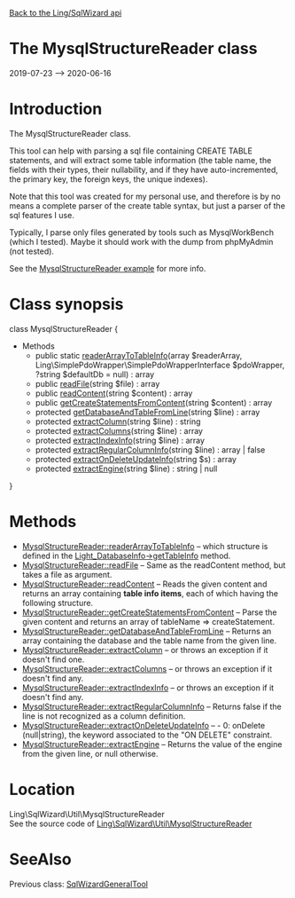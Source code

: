 [Back to the Ling/SqlWizard api](https://github.com/lingtalfi/SqlWizard/blob/master/doc/api/Ling/SqlWizard.md)



The MysqlStructureReader class
================
2019-07-23 --> 2020-06-16






Introduction
============

The MysqlStructureReader class.

This tool can help with parsing a sql file containing CREATE TABLE statements,
and will extract some table information (the table name, the fields with their types, their nullability,
and if they have auto-incremented, the primary key,  the foreign keys, the unique indexes).


Note that this tool was created for my personal use, and therefore is by no means a complete parser of the create table syntax,
but just a parser of the sql features I use.

Typically, I parse only files generated by tools such as MysqlWorkBench (which I tested).
Maybe it should work with the dump from phpMyAdmin (not tested).


See the [MysqlStructureReader example](https://github.com/lingtalfi/SqlWizard/blob/master/doc/pages/mysql-structure-reader-example.md) for more info.



Class synopsis
==============


class <span class="pl-k">MysqlStructureReader</span>  {

- Methods
    - public static [readerArrayToTableInfo](https://github.com/lingtalfi/SqlWizard/blob/master/doc/api/Ling/SqlWizard/Util/MysqlStructureReader/readerArrayToTableInfo.md)(array $readerArray, Ling\SimplePdoWrapper\SimplePdoWrapperInterface $pdoWrapper, ?string $defaultDb = null) : array
    - public [readFile](https://github.com/lingtalfi/SqlWizard/blob/master/doc/api/Ling/SqlWizard/Util/MysqlStructureReader/readFile.md)(string $file) : array
    - public [readContent](https://github.com/lingtalfi/SqlWizard/blob/master/doc/api/Ling/SqlWizard/Util/MysqlStructureReader/readContent.md)(string $content) : array
    - public [getCreateStatementsFromContent](https://github.com/lingtalfi/SqlWizard/blob/master/doc/api/Ling/SqlWizard/Util/MysqlStructureReader/getCreateStatementsFromContent.md)(string $content) : array
    - protected [getDatabaseAndTableFromLine](https://github.com/lingtalfi/SqlWizard/blob/master/doc/api/Ling/SqlWizard/Util/MysqlStructureReader/getDatabaseAndTableFromLine.md)(string $line) : array
    - protected [extractColumn](https://github.com/lingtalfi/SqlWizard/blob/master/doc/api/Ling/SqlWizard/Util/MysqlStructureReader/extractColumn.md)(string $line) : string
    - protected [extractColumns](https://github.com/lingtalfi/SqlWizard/blob/master/doc/api/Ling/SqlWizard/Util/MysqlStructureReader/extractColumns.md)(string $line) : array
    - protected [extractIndexInfo](https://github.com/lingtalfi/SqlWizard/blob/master/doc/api/Ling/SqlWizard/Util/MysqlStructureReader/extractIndexInfo.md)(string $line) : array
    - protected [extractRegularColumnInfo](https://github.com/lingtalfi/SqlWizard/blob/master/doc/api/Ling/SqlWizard/Util/MysqlStructureReader/extractRegularColumnInfo.md)(string $line) : array | false
    - protected [extractOnDeleteUpdateInfo](https://github.com/lingtalfi/SqlWizard/blob/master/doc/api/Ling/SqlWizard/Util/MysqlStructureReader/extractOnDeleteUpdateInfo.md)(string $s) : array
    - protected [extractEngine](https://github.com/lingtalfi/SqlWizard/blob/master/doc/api/Ling/SqlWizard/Util/MysqlStructureReader/extractEngine.md)(string $line) : string | null

}






Methods
==============

- [MysqlStructureReader::readerArrayToTableInfo](https://github.com/lingtalfi/SqlWizard/blob/master/doc/api/Ling/SqlWizard/Util/MysqlStructureReader/readerArrayToTableInfo.md) &ndash; which structure is defined in the [Light_DatabaseInfo->getTableInfo](https://github.com/lingtalfi/Light_DatabaseInfo/blob/master/doc/api/Ling/Light_DatabaseInfo/Service/LightDatabaseInfoService/getTableInfo.md) method.
- [MysqlStructureReader::readFile](https://github.com/lingtalfi/SqlWizard/blob/master/doc/api/Ling/SqlWizard/Util/MysqlStructureReader/readFile.md) &ndash; Same as the readContent method, but takes a file as argument.
- [MysqlStructureReader::readContent](https://github.com/lingtalfi/SqlWizard/blob/master/doc/api/Ling/SqlWizard/Util/MysqlStructureReader/readContent.md) &ndash; Reads the given content and returns an array containing **table info items**, each of which having the following structure.
- [MysqlStructureReader::getCreateStatementsFromContent](https://github.com/lingtalfi/SqlWizard/blob/master/doc/api/Ling/SqlWizard/Util/MysqlStructureReader/getCreateStatementsFromContent.md) &ndash; Parse the given content and returns an array of tableName => createStatement.
- [MysqlStructureReader::getDatabaseAndTableFromLine](https://github.com/lingtalfi/SqlWizard/blob/master/doc/api/Ling/SqlWizard/Util/MysqlStructureReader/getDatabaseAndTableFromLine.md) &ndash; Returns an array containing the database and the table name from the given line.
- [MysqlStructureReader::extractColumn](https://github.com/lingtalfi/SqlWizard/blob/master/doc/api/Ling/SqlWizard/Util/MysqlStructureReader/extractColumn.md) &ndash; or throws an exception if it doesn't find one.
- [MysqlStructureReader::extractColumns](https://github.com/lingtalfi/SqlWizard/blob/master/doc/api/Ling/SqlWizard/Util/MysqlStructureReader/extractColumns.md) &ndash; or throws an exception if it doesn't find any.
- [MysqlStructureReader::extractIndexInfo](https://github.com/lingtalfi/SqlWizard/blob/master/doc/api/Ling/SqlWizard/Util/MysqlStructureReader/extractIndexInfo.md) &ndash; or throws an exception if it doesn't find any.
- [MysqlStructureReader::extractRegularColumnInfo](https://github.com/lingtalfi/SqlWizard/blob/master/doc/api/Ling/SqlWizard/Util/MysqlStructureReader/extractRegularColumnInfo.md) &ndash; Returns false if the line is not recognized as a column definition.
- [MysqlStructureReader::extractOnDeleteUpdateInfo](https://github.com/lingtalfi/SqlWizard/blob/master/doc/api/Ling/SqlWizard/Util/MysqlStructureReader/extractOnDeleteUpdateInfo.md) &ndash; - 0: onDelete (null|string), the keyword associated to the "ON DELETE" constraint.
- [MysqlStructureReader::extractEngine](https://github.com/lingtalfi/SqlWizard/blob/master/doc/api/Ling/SqlWizard/Util/MysqlStructureReader/extractEngine.md) &ndash; Returns the value of the engine from the given line, or null otherwise.





Location
=============
Ling\SqlWizard\Util\MysqlStructureReader<br>
See the source code of [Ling\SqlWizard\Util\MysqlStructureReader](https://github.com/lingtalfi/SqlWizard/blob/master/Util/MysqlStructureReader.php)



SeeAlso
==============
Previous class: [SqlWizardGeneralTool](https://github.com/lingtalfi/SqlWizard/blob/master/doc/api/Ling/SqlWizard/Tool/SqlWizardGeneralTool.md)<br>
